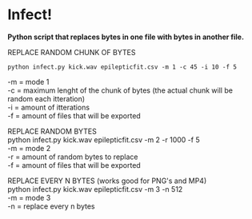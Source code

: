 # Infect!
**Python script that replaces bytes in one file with bytes in another file.**

REPLACE RANDOM CHUNK OF BYTES  

`python infect.py kick.wav epilepticfit.csv -m 1 -c 45 -i 10 -f 5  `

-m = mode 1  
-c = maximum lenght of the chunk of bytes (the actual chunk will be random each itteration)  
-i = amount of itterations  
-f = amount of files that will be exported  

REPLACE RANDOM BYTES  
python infect.py kick.wav epilepticfit.csv -m 2 -r 1000 -f 5  
-m = mode 2  
-r = amount of random bytes to replace  
-f = amount of files that will be exported  

REPLACE EVERY N BYTES (works good for PNG's and MP4)  
python infect.py kick.wav epilepticfit.csv -m 3 -n 512  
-m = mode 3  
-n = replace every n bytes
